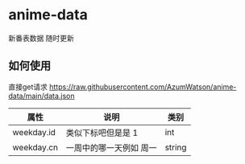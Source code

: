 # anime-data

新番表数据 随时更新

## 如何使用

直接get请求 https://raw.githubusercontent.com/AzumWatson/anime-data/main/data.json

| 属性   | 说明               | 类别   | 
| ---- | ------------------ | ------ | 
| weekday.id    | 类似下标吧但是是 1 | int  |
| weekday.cn    | 一周中的哪一天例如 周一 | string  |
